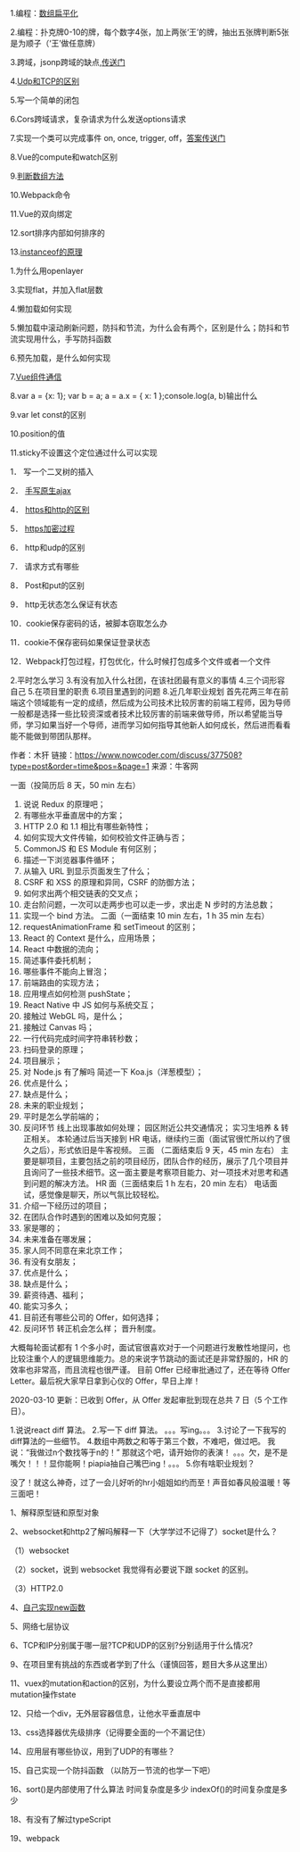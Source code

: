 
1.编程：[数组扁平化](https://github.com/lanweipeng/fullAnswer/issues/15)

2.编程：扑克牌0-10的牌，每个数字4张，加上两张‘王’的牌，抽出五张牌判断5张是为顺子（‘王’做任意牌）

3.跨域，jsonp跨域的缺点,[传送门](https://github.com/lanweipeng/fullAnswer/issues/10)

4.[Udp和TCP的区别](https://github.com/lanweipeng/fullAnswer/issues/13)

5.写一个简单的闭包

6.Cors跨域请求，复杂请求为什么发送options请求

7.实现一个类可以完成事件 on, once, trigger, off，[答案传送门](https://github.com/lanweipeng/fullAnswer/issues/4)

8.Vue的compute和watch区别

9.[判断数组方法](https://github.com/lanweipeng/fullAnswer/issues/16)

10.Webpack命令

11.Vue的双向绑定

12.sort排序内部如何排序的

13.[instanceof的原理](https://github.com/lanweipeng/fullAnswer/issues/17)

1.为什么用openlayer


3.实现flat，并加入flat层数

4.懒加载如何实现

5.懒加载中滚动刷新问题，防抖和节流，为什么会有两个，区别是什么；防抖和节流实现用什么，手写防抖函数

6.预先加载，是什么如何实现

7.[Vue组件通信](https://github.com/lanweipeng/fullAnswer/issues/18)

8.var a = {x: 1}; var b = a; a = a.x = { x: 1 };console.log(a, b)输出什么

9.var let const的区别

10.position的值

11.sticky不设置这个定位通过什么可以实现

1． 写一个二叉树的插入

2． [手写原生ajax](https://github.com/lanweipeng/fullAnswer/issues/21)



4． [https和http的区别](https://github.com/lanweipeng/fullAnswer/issues/19)

5． [https加密过程](https://github.com/lanweipeng/fullAnswer/issues/20)

6． http和udp的区别

7． 请求方式有哪些

8． Post和put的区别

9． http无状态怎么保证有状态

10．cookie保存密码的话，被脚本窃取怎么办

11．cookie不保存密码如果保证登录状态

12．Webpack打包过程，打包优化，什么时候打包成多个文件或者一个文件



2.平时怎么学习
3.有没有加入什么社团，在该社团最有意义的事情
4.三个词形容自己
5.在项目里的职责
6.项目里遇到的问题
8.近几年职业规划
首先花两三年在前端这个领域能有一定的成绩，然后成为公司技术比较厉害的前端工程师，因为导师一般都是选择一些比较资深或者技术比较厉害的前端来做导师，所以希望能当导师，学习如果当好一个导师，进而学习如何指导其他新人如何成长，然后进而看看能不能做到带团队那样。


作者：木犴
链接：https://www.nowcoder.com/discuss/377508?type=post&order=time&pos=&page=1
来源：牛客网

一面（投简历后 8 天，50 min 左右）
1. 说说 Redux 的原理吧；
2. 有哪些水平垂直居中的方案；
3. HTTP 2.0 和 1.1 相比有哪些新特性；
4. 如何实现大文件传输，如何校验文件正确与否；
5. CommonJS 和 ES Module 有何区别；
6. 描述一下浏览器事件循环；
7. 从输入 URL 到显示页面发生了什么；
8. CSRF 和 XSS 的原理和异同，CSRF 的防御方法；
9. 如何求出两个相交链表的交叉点；
10. 走台阶问题，一次可以走两步也可以走一步，求出走 N 步时的方法总数；
11. 实现一个 bind 方法。
二面（一面结束 10 min 左右，1 h 35 min 左右）
1. requestAnimationFrame 和 setTimeout 的区别；
2. React 的 Context 是什么，应用场景；
3. React 中数据的流向；
4. 简述事件委托机制；
5. 哪些事件不能向上冒泡；
6. 前端路由的实现方法；
7. 应用埋点如何检测 pushState；
8. React Native 中 JS 如何与系统交互；
9. 接触过 WebGL 吗，是什么；
10. 接触过 Canvas 吗；
11. 一行代码完成时间字符串转秒数；
12. 扫码登录的原理；
13. 项目展示；
14. 对 Node.js 有了解吗
简述一下 Koa.js（洋葱模型）；
15. 优点是什么；
16. 缺点是什么；
17. 未来的职业规划；
18. 平时是怎么学前端的；
19. 反问环节
线上出现事故如何处理；
园区附近公共交通情况；
实习生培养 & 转正相关。
本轮通过后当天接到 HR 电话，继续约三面（面试官很忙所以约了很久之后），形式依旧是牛客视频。
三面 （二面结束后 9 天，45 min 左右）
主要是聊项目，主要包括之前的项目经历，团队合作的经历，展示了几个项目并且询问了一些技术细节。这一面主要是考察项目能力、对一项技术对思考和遇到问题的解决方法。
HR 面（三面结束后 1 h 左右，20 min 左右）
电话面试，感觉像是聊天，所以气氛比较轻松。
1. 介绍一下经历过的项目；
2. 在团队合作时遇到的困难以及如何克服；
3. 家是哪的；
4. 未来准备在哪发展；
5. 家人同不同意在来北京工作；
6. 有没有女朋友；
7. 优点是什么；
8. 缺点是什么；
9. 薪资待遇、福利；
10. 能实习多久；
11. 目前还有哪些公司的 Offer，如何选择；
12. 反问环节
转正机会怎么样；
晋升制度。

大概每轮面试都有 1 个多小时，面试官很喜欢对于一个问题进行发散性地提问，也比较注重个人的逻辑思维能力。总的来说字节跳动的面试还是非常舒服的，HR 的效率也非常高，而且流程也很严谨。
目前 Offer 已经审批通过了，还在等待 Offer Letter。最后祝大家早日拿到心仪的 Offer，早日上岸！

2020-03-10 更新：已收到 Offer，从 Offer 发起审批到现在总共 7 日（5 个工作日）。

1.说说react diff 算法。
2.写一下 diff 算法。
。。。写ing。。。
3.讨论了一下我写的diff算法的一些细节。
4.数组中两数之和等于第三个数，不难吧，做过吧。
我说：“我做过n个数找等于n的！”
那就这个吧，请开始你的表演！
。。。欠，是不是嘴欠！！！显你能啊！piapia抽自己嘴巴ing！。。。
5.你有啥职业规划？

没了！就这么神奇，过了一会儿好听的hr小姐姐如约而至！声音如春风般温暖！等三面吧！


1、解释原型链和原型对象

2、websocket和http2了解吗解释一下（大学学过不记得了）socket是什么？

（1）websocket

（2）socket，说到 websocket 我觉得有必要说下跟 socket 的区别。

（3）HTTP2.0


4、[自己实现new函数](https://github.com/lanweipeng/fullAnswer/issues/23)

5、网络七层协议

6、TCP和IP分别属于哪一层?TCP和UDP的区别?分别适用于什么情况?


9、在项目里有挑战的东西或者学到了什么（谨慎回答，题目大多从这里出）


11、vuex的mutation和action的区别，为什么要设立两个而不是直接都用mutation操作state

12、只给一个div，无外层容器信息，让他水平垂直居中

13、css选择器优先级排序（记得要全面的一个不漏记住）

14、应用层有哪些协议，用到了UDP的有哪些？

15、自己实现一个防抖函数 （以防万一节流的也学一下吧）

16、sort()是内部使用了什么算法 时间复杂度是多少 indexOf()的时间复杂度是多少

18、有没有了解过typeScript

19、webpack
